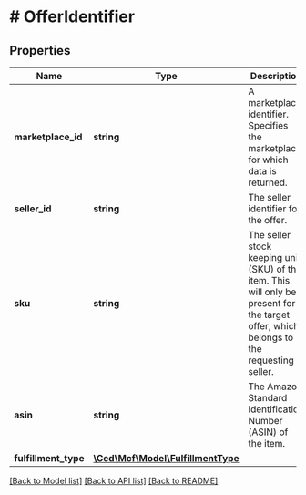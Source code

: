 # # OfferIdentifier

## Properties

Name | Type | Description | Notes
------------ | ------------- | ------------- | -------------
**marketplace_id** | **string** | A marketplace identifier. Specifies the marketplace for which data is returned. |
**seller_id** | **string** | The seller identifier for the offer. | [optional]
**sku** | **string** | The seller stock keeping unit (SKU) of the item. This will only be present for the target offer, which belongs to the requesting seller. | [optional]
**asin** | **string** | The Amazon Standard Identification Number (ASIN) of the item. |
**fulfillment_type** | [**\Ced\Mcf\Model\FulfillmentType**](FulfillmentType.md) |  | [optional]

[[Back to Model list]](../../README.md#models) [[Back to API list]](../../README.md#endpoints) [[Back to README]](../../README.md)
